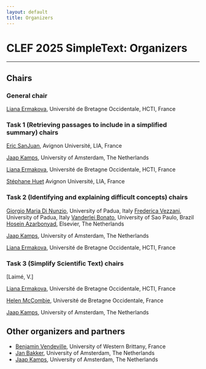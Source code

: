 ```yaml
---
layout: default
title: Organizers
---
```


# CLEF 2025 SimpleText: Organizers

---

## Chairs

### General chair
[Liana Ermakova](https://nouveau.univ-brest.fr/hcti/fr/membre/liana-ermakova), Université de Bretagne Occidentale, HCTI, France

### Task 1 (Retrieving passages to include in a simplified summary) chairs
[Eric SanJuan](https://termwatch.es/), Avignon Université, LIA, France

[Jaap Kamps](https://e.humanities.uva.nl/), University of Amsterdam, The Netherlands

[Liana Ermakova](https://nouveau.univ-brest.fr/hcti/fr/membre/liana-ermakova), Université de Bretagne Occidentale, HCTI, France

[Stéphane Huet](https://cv.hal.science/shuet) Avignon Université, LIA, France

### Task 2 (Identifying and explaining difficult concepts) chairs

[Giorgio Maria Di Nunzio](https://scholar.google.fr/citations?user=Awl_HDoAAAAJ&hl=no), University of Padua, Italy
[Frederica Vezzani](https://www.dei.unipd.it/~vezzanif/), University of Padua, Italy
[Vanderlei Bonato](https://scholar.google.com.br/citations?user=zpk7tC0AAAAJ&hl=en), University of Sao Paulo, Brazil
[Hosein Azarbonyad](https://scholar.google.com/citations?user=JHL38zQAAAAJ&hl=en), Elsevier, The Netherlands

[Jaap Kamps](https://e.humanities.uva.nl/), University of Amsterdam, The Netherlands

[Liana Ermakova](https://nouveau.univ-brest.fr/hcti/fr/membre/liana-ermakova), Université de Bretagne Occidentale, HCTI, France

### Task 3 (Simplify Scientific Text) chairs

[Laimé, V.]

[Liana Ermakova](https://nouveau.univ-brest.fr/hcti/fr/membre/liana-ermakova), Université de Bretagne Occidentale, HCTI, France

[Helen McCombie](https://www.linkedin.com/in/helen-mccombie-a7a2176a/?originalSubdomain=fr), Université de Bretagne Occidentale, France

[Jaap Kamps](https://e.humanities.uva.nl/), University of Amsterdam, The Netherlands

## Other organizers and partners

* [Benjamin Vendeville](https://www.linkedin.com/in/benjamin-vendeville/?originalSubdomain=fr), University of Western Brittany, France
* [Jan Bakker](https://www.researchgate.net/profile/Jan-Bakker-2), University of Amsterdam, The Netherlands
* [Jaap Kamps](https://e.humanities.uva.nl/), University of Amsterdam, The Netherlands

